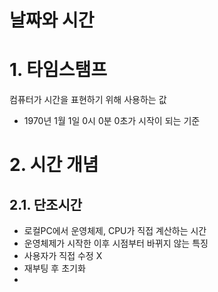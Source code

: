 # 날짜와 시간



# 1. 타임스탬프

컴퓨터가 시간을 표현하기 위해 사용하는 값

- 1970년 1월 1일 0시 0분 0초가 시작이 되는 기준



# 2. 시간 개념

## 2.1. 단조시간

- 로컬PC에서 운영체제, CPU가 직접 계산하는 시간
- 운영체제가 시작한 이후 시점부터 바뀌지 않는 특징
- 사용자가 직접 수정 X
- 재부팅 후 초기화
- 
